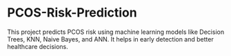 # PCOS-Risk-Prediction
This project predicts PCOS risk using machine learning models like Decision Trees, KNN, Naive Bayes, and ANN. It helps in early detection and better healthcare decisions.
